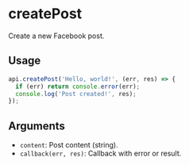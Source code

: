 # createPost

Create a new Facebook post.

## Usage
```js
api.createPost('Hello, world!', (err, res) => {
  if (err) return console.error(err);
  console.log('Post created!', res);
});
```

## Arguments
- `content`: Post content (string).
- `callback(err, res)`: Callback with error or result.
